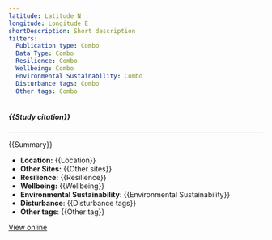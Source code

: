 ```yaml
---
latitude: Latitude N
longitude: Longitude E
shortDescription: Short description
filters:
  Publication type: Combo
  Data Type: Combo
  Resilience: Combo
  Wellbeing: Combo
  Environmental Sustainability: Combo
  Disturbance tags: Combo
  Other tags: Combo
---
```


##### {{Study citation}}

---

{{Summary}}

- **Location:** {{Location}}
- **Other Sites:** {{Other sites}}
- **Resilience:** {{Resilience}}
- **Wellbeing:** {{Wellbeing}}
- **Environmental Sustainability**: {{Environmental Sustainability}}
- **Disturbance**: {{Disturbance tags}}
- **Other tags**: {{Other tag}}

[View online]({{Hyperlink}})

